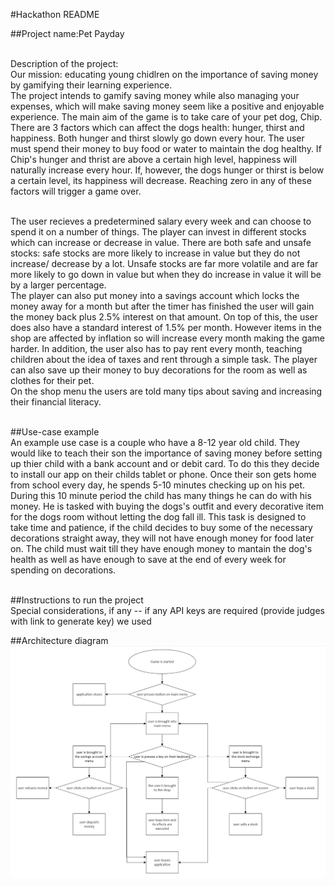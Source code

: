 #Hackathon <WHACK> README<br>

##Project name:Pet Payday<br><br>

Description of the project:<br>
Our mission: educating young chidlren on the importance of saving money by gamifying their learning experience. <br>
The project intends to gamify saving money while also managing your expenses, which will make saving money seem like a positive and enjoyable experience. The main aim of the game is to take care of your pet dog, Chip. There are 3 factors which can affect the dogs health: hunger, thirst and happiness. Both hunger and thirst slowly go down every hour. The user must spend their money to buy food or water to maintain the dog healthy. If Chip's hunger and thrist are above a certain high level, happiness will naturally increase every hour. If, however, the dogs hunger or thirst is below a certain level, its happiness will decrease. Reaching zero in any of these factors will trigger a game over. <br><br>

The user recieves a predetermined salary every week and can choose to spend it on a number of things. The player can invest in different stocks which can increase or decrease in value. There are both safe and unsafe stocks: safe stocks are more likely to increase in value but they do not increase/ decrease by a lot. Unsafe stocks are far more volatile and are far more likely to go down in value but when they do increase in value it will be by a larger percentage. <br>
The player can also put money into a savings account which locks the money away for a month but after the timer has finished the user will gain the money back plus 2.5% interest on that amount. On top of this, the user does also have a standard interest of 1.5% per month. However items in the shop are affected by inflation so will increase every month making the game harder. In addition, the user also has to pay rent every month, teaching children about the idea of taxes and rent through a simple task. The player can also save up their money to buy decorations for the room as well as clothes for their pet. <br>
On the shop menu the users are told many tips about saving and increasing their financial literacy.
<br><br>

##Use-case example<br>
An example use case is a couple who have a 8-12 year old child. They would like to teach their son the importance of saving money before setting up thier child with a bank account and or debit card. To do this they decide to install our app on their childs tablet or phone. Once their son gets home from school every day, he spends 5-10 minutes checking up on his pet. During this 10 minute period the child has many things he can do with his money. He is tasked with buying the dogs's outfit and every decorative item for the dogs room without letting the dog fall ill. This task is designed to take time and patience, if the child decides to buy some of the necessary decorations straight away, they will not have enough money for food later on. The child must wait till they have enough money to mantain the dog's health as well as have enough to save at the end of every week for spending on decorations. <br><br>

##Instructions to run the project<br>
Special considerations, if any -- if any API keys are required (provide judges with link to generate key)
we used 

##Architecture diagram
![Architecture diagram](image.png)

